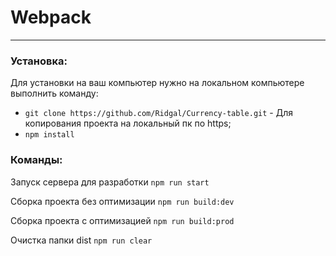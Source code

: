 # Webpack
___
### Установка:

Для установки на ваш компьютер нужно на локальном компьютере выполнить команду: 

- `git clone https://github.com/Ridgal/Currency-table.git` - Для копирования проекта на локальный пк по https;
- `npm install`

### Команды:
Запуск сервера для разработки
`npm run start`

Сборка проекта без оптимизации
`npm run build:dev`

Сборка проекта с оптимизацией
`npm run build:prod`

Очистка папки dist
`npm run clear`

